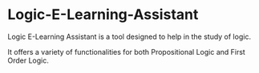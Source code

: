 # Logic-E-Learning-Assistant

Logic E-Learning Assistant is a tool designed to help in the study of logic. 

It offers a variety of functionalities for both Propositional Logic and First Order Logic.
